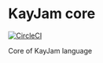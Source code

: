 # KayJam core
[![CircleCI](https://circleci.com/gh/KayJamLang/core.svg?style=svg)](https://circleci.com/gh/KayJamLang/core)

Core of KayJam language
